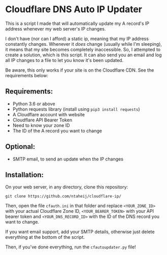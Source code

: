 # Cloudflare DNS Auto IP Updater

This is a script I made that will automatically update my A record's IP address whenever my web server's IP changes.

I don't have (nor can I afford) a static ip, meaning that my IP address constantly changes. Whenever it <i>does</i> change (usually while I'm sleeping), it means that my site becomes completely inaccessible. So, I attempted to create a solution, which is this script. It can also send you an email and log all IP changes to a file to let you know it's been updated.

Be aware, this only works if your site is on the Cloudflare CDN. See the requirements below:

## Requirements:

  - Python 3.6 or above
  - Python requests library (install using `pip3 install requests`)
  - A Cloudflare account with website
  - Cloudflare API Bearer Token
  - Need to know your zone ID
  - The ID of the A record you want to change
  
  
## Optional:

  - SMTP email, to send an update when the IP changes
  
 
## Installation:

On your web server, in any directory, clone this repository:

    git clone https://github.com/ntaheij/cloudflare-ip/
        
Then, open the file `cfauth.ini` in that folder and replace `<YOUR_ZONE_ID>` with your actual Cloudflare Zone ID, `<YOUR_BEARER_TOKEN>` with your API bearer token and `<YOUR_DNS_RECORD_ID>` with the ID of the DNS record you want to change.

If you want email support, add your SMTP details, otherwise just delete everything at the bottom of the script.

Then, if you've done everything, run the `cfautoupdater.py` file!
